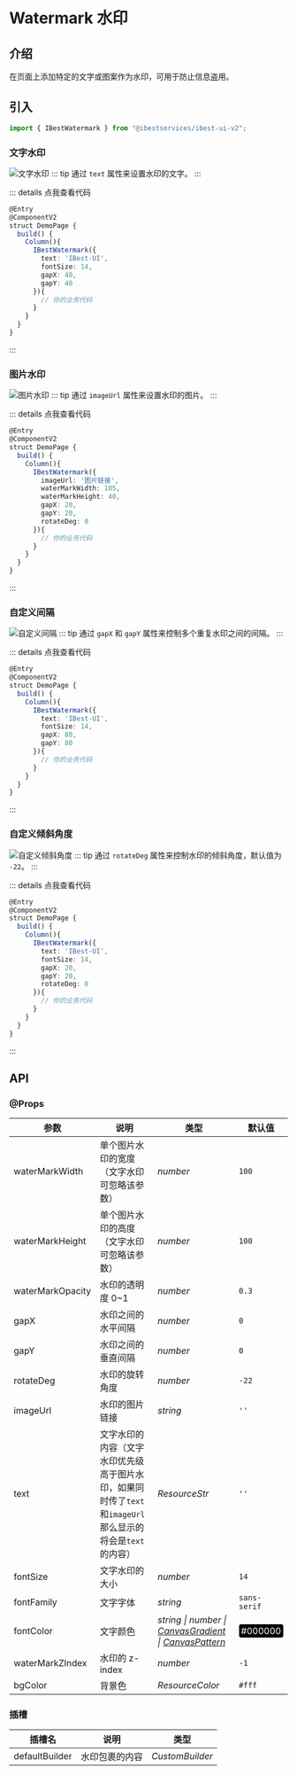 # Watermark 水印

## 介绍

在页面上添加特定的文字或图案作为水印，可用于防止信息盗用。

## 引入

```ts
import { IBestWatermark } from "@ibestservices/ibest-ui-v2";
```

### 文字水印

![文字水印](./images/text-watermark.png)
::: tip
通过 `text` 属性来设置水印的文字。
:::

::: details 点我查看代码
```ts
@Entry
@ComponentV2
struct DemoPage {
  build() {
    Column(){
      IBestWatermark({
        text: 'IBest-UI',
        fontSize: 14,
        gapX: 40,
        gapY: 40
      }){
        // 你的业务代码
      }
    }
  }
}
```
:::

### 图片水印

![图片水印](./images/img-watermark.png)
::: tip
通过 `imageUrl` 属性来设置水印的图片。
:::

::: details 点我查看代码
```ts
@Entry
@ComponentV2
struct DemoPage {
  build() {
    Column(){
      IBestWatermark({
        imageUrl: '图片链接',
        waterMarkWidth: 105,
        waterMarkHeight: 40,
        gapX: 20,
        gapY: 20,
        rotateDeg: 0
      }){
        // 你的业务代码
      }
    }
  }
}
```
:::

### 自定义间隔

![自定义间隔](./images/gap-watermark.png)
::: tip
通过 `gapX` 和 `gapY` 属性来控制多个重复水印之间的间隔。
:::

::: details 点我查看代码
```ts
@Entry
@ComponentV2
struct DemoPage {
  build() {
    Column(){
      IBestWatermark({
        text: 'IBest-UI',
        fontSize: 14,
        gapX: 80,
        gapY: 80
      }){
        // 你的业务代码
      }
    }
  }
}
```
:::

### 自定义倾斜角度

![自定义倾斜角度](./images/rotate-watermark.png)
::: tip
通过 `rotateDeg` 属性来控制水印的倾斜角度，默认值为 `-22`。
:::

::: details 点我查看代码
```ts
@Entry
@ComponentV2
struct DemoPage {
  build() {
    Column(){
      IBestWatermark({
        text: 'IBest-UI',
        fontSize: 14,
        gapX: 20,
        gapY: 20,
        rotateDeg: 0
      }){
        // 你的业务代码
      }
    }
  }
}
```
:::

## API

### @Props

| 参数 | 说明      | 类型     | 默认值                              |
| ---------------- | ----------- | -------- | ------ |
| waterMarkWidth   | 单个图片水印的宽度（文字水印可忽略该参数）      | _number_ | `100`      |
| waterMarkHeight  | 单个图片水印的高度（文字水印可忽略该参数）      | _number_ | `100`      |
| waterMarkOpacity | 水印的透明度 0~1                           | _number_ | `0.3`      |
| gapX             | 水印之间的水平间隔                          | _number_ | `0`        |
| gapY             | 水印之间的垂直间隔                          | _number_ | `0`        |
| rotateDeg        | 水印的旋转角度                             | _number_ | `-22`      |
| imageUrl         | 水印的图片链接                             | _string_ |  `''`   |
| text             | 文字水印的内容（文字水印优先级高于图片水印，如果同时传了`text`和`imageUrl`那么显示的将会是`text`的内容） | _ResourceStr_ | `''` |
| fontSize         | 文字水印的大小                              | _number_ | `14`      |
| fontFamily       | 文字字体                                   | _string_ | `sans-serif` |
| fontColor        | 文字颜色                                   | _string \| number \| <a href="https://developer.huawei.com/consumer/cn/doc/harmonyos-references-V5/ts-components-canvas-canvasgradient-V5" target="__blank">CanvasGradient</a> \| <a href="https://developer.huawei.com/consumer/cn/doc/harmonyos-references-V5/ts-components-canvas-canvaspattern-V5#canvaspattern" target="__blank">CanvasPattern</a>_ | <div style="padding: 2px 4px; background: #000; color: #fff; border-radius: 4px">#000000</div> |
| waterMarkZIndex  | 水印的 z-index                             | _number_ | `-1`      |
| bgColor          | 背景色                                     | _ResourceColor_ | `#fff` |

### 插槽

| 插槽名         | 说明              | 类型                      |
| -------------- | ---------------- | ------------------------- |
| defaultBuilder | 水印包裹的内容     | _CustomBuilder_ |